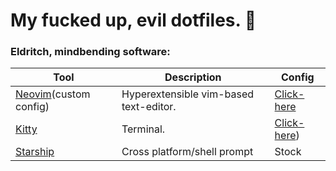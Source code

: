 # My fucked up, evil dotfiles. 👺

### Eldritch, mindbending software:
| Tool | Description | Config |
|---   | --- | --- |
| [Neovim](https://neovim.io/)(custom config) | Hyperextensible vim-based text-editor. | [Click-here](https://github.com/Dibbli/dotfiles/blob/main/.config/nvim/init.vim) |
| [Kitty](https://sw.kovidgoyal.net/kitty/) | Terminal. | [Click-here](https://github.com/Dibbli/dotfiles/tree/main/.config/kitty)) |
| [Starship](https://starship.rs/) | Cross platform/shell prompt | Stock |
